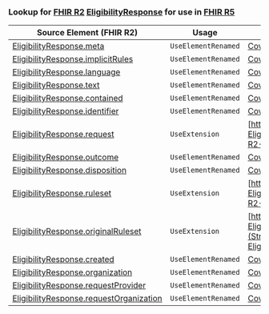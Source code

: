 ### Lookup for [FHIR R2](https://hl7.org/fhir/DSTU2/) [EligibilityResponse](https://hl7.org/fhir/DSTU2/EligibilityResponse.html) for use in [FHIR R5](https://hl7.org/fhir/R5/)

| Source Element (FHIR R2) | Usage | Target |
| -------------- | ----- | ------ |
| [EligibilityResponse.meta](https://hl7.org/fhir/DSTU2/EligibilityResponse.html#resource) | `UseElementRenamed` | [CoverageEligibilityResponse.meta](https://hl7.org/fhir/R5/CoverageEligibilityResponse.html#resource) |
| [EligibilityResponse.implicitRules](https://hl7.org/fhir/DSTU2/EligibilityResponse.html#resource) | `UseElementRenamed` | [CoverageEligibilityResponse.implicitRules](https://hl7.org/fhir/R5/CoverageEligibilityResponse.html#resource) |
| [EligibilityResponse.language](https://hl7.org/fhir/DSTU2/EligibilityResponse.html#resource) | `UseElementRenamed` | [CoverageEligibilityResponse.language](https://hl7.org/fhir/R5/CoverageEligibilityResponse.html#resource) |
| [EligibilityResponse.text](https://hl7.org/fhir/DSTU2/EligibilityResponse.html#resource) | `UseElementRenamed` | [CoverageEligibilityResponse.text](https://hl7.org/fhir/R5/CoverageEligibilityResponse.html#resource) |
| [EligibilityResponse.contained](https://hl7.org/fhir/DSTU2/EligibilityResponse.html#resource) | `UseElementRenamed` | [CoverageEligibilityResponse.contained](https://hl7.org/fhir/R5/CoverageEligibilityResponse.html#resource) |
| [EligibilityResponse.identifier](https://hl7.org/fhir/DSTU2/EligibilityResponse.html#resource) | `UseElementRenamed` | [CoverageEligibilityResponse.identifier](https://hl7.org/fhir/R5/CoverageEligibilityResponse.html#resource) |
| [EligibilityResponse.request](https://hl7.org/fhir/DSTU2/EligibilityResponse.html#resource) | `UseExtension` | [http://hl7.org/fhir/1.0/StructureDefinition/extension-EligibilityResponse.request](StructureDefinition-ext-R2-EligibilityResponse.request.html) |
| [EligibilityResponse.outcome](https://hl7.org/fhir/DSTU2/EligibilityResponse.html#resource) | `UseElementRenamed` | [CoverageEligibilityResponse.outcome](https://hl7.org/fhir/R5/CoverageEligibilityResponse.html#resource) |
| [EligibilityResponse.disposition](https://hl7.org/fhir/DSTU2/EligibilityResponse.html#resource) | `UseElementRenamed` | [CoverageEligibilityResponse.disposition](https://hl7.org/fhir/R5/CoverageEligibilityResponse.html#resource) |
| [EligibilityResponse.ruleset](https://hl7.org/fhir/DSTU2/EligibilityResponse.html#resource) | `UseExtension` | [http://hl7.org/fhir/1.0/StructureDefinition/extension-EligibilityResponse.ruleset](StructureDefinition-ext-R2-EligibilityResponse.ruleset.html) |
| [EligibilityResponse.originalRuleset](https://hl7.org/fhir/DSTU2/EligibilityResponse.html#resource) | `UseExtension` | [http://hl7.org/fhir/1.0/StructureDefinition/extension-EligibilityResponse.originalRuleset](StructureDefinition-ext-R2-EligibilityResponse.originalRuleset.html) |
| [EligibilityResponse.created](https://hl7.org/fhir/DSTU2/EligibilityResponse.html#resource) | `UseElementRenamed` | [CoverageEligibilityResponse.created](https://hl7.org/fhir/R5/CoverageEligibilityResponse.html#resource) |
| [EligibilityResponse.organization](https://hl7.org/fhir/DSTU2/EligibilityResponse.html#resource) | `UseElementRenamed` | [CoverageEligibilityResponse.insurer](https://hl7.org/fhir/R5/CoverageEligibilityResponse.html#resource) |
| [EligibilityResponse.requestProvider](https://hl7.org/fhir/DSTU2/EligibilityResponse.html#resource) | `UseElementRenamed` | [CoverageEligibilityResponse.requestor](https://hl7.org/fhir/R5/CoverageEligibilityResponse.html#resource) |
| [EligibilityResponse.requestOrganization](https://hl7.org/fhir/DSTU2/EligibilityResponse.html#resource) | `UseElementRenamed` | [CoverageEligibilityResponse.requestor](https://hl7.org/fhir/R5/CoverageEligibilityResponse.html#resource) |
